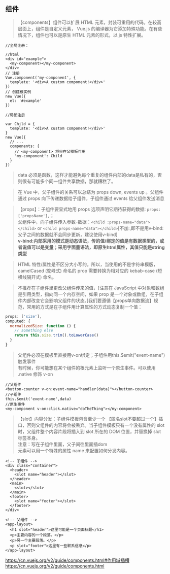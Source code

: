 ## 组件

> 【components】组件可以扩展 HTML 元素，封装可重用的代码。在较高层面上，组件是自定义元素， Vue.js 的编译器为它添加特殊功能。在有些情况下，组件也可以是原生 HTML 元素的形式，以 js 特性扩展。

```
//全局注册：

//html
<div id="example">
  <my-component></my-component>
</div>
// 注册
Vue.component('my-component', {
  template: '<div>A custom component!</div>'
})
// 创建根实例
new Vue({
  el: '#example'
})
```

```
//局部注册

var Child = {
  template: '<div>A custom component!</div>'
}
new Vue({
  // ...
  components: {
    // <my-component> 将只在父模板可用
    'my-component': Child
  }
})
```

> data 必须是函数，这样才能避免每个重复的组件内部的data是私有的，否则很有可能多个同一组件共享数据，那就糟糕了。

> 在 Vue 中，父子组件的关系可以总结为 props down, events up 。父组件通过 props 向下传递数据给子组件，子组件通过 events 给父组件发送消息

> 【props】：子组件要显式地用 props 选项声明它期待获得的数据: `props: ['propsName'],`；  
父组件中，向子组件传入参数-数据：`<child :props-name="data"></child>` or `<child props-name="data"></child>`[不加:,即不是用v-bind: 父子之间的数据就不会同步更新，建议使用v-bind]   
**v-bind:内部采用的模式是动态语法，传的值/绑定的值是有数据类型的，或者说值可以是变量；采用字面量语法，即原生html属性，其值只能是string类型**

> HTML 特性/属性是不区分大小写的。所以，当使用的不是字符串模版，camelCased (驼峰式) 命名的 prop 需要转换为相对应的 kebab-case (短横线隔开式) 命名。

> 不推荐在子组件里更改父组件传来的值，[注意在 JavaScript 中对象和数组是引用类型，指向同一个内存空间，如果 prop 是一个对象或数组，在子组件内部改变它会影响父组件的状态。]我们要遵循【props单向数据流】规范，常用的方式是在子组件用计算属性的方式动态复制一个值：

``` javaScript
props: ['size'],
computed: {
  normalizedSize: function () {
    // something else
    return this.size.trim().toLowerCase()
  }
}
```

> 父组件必须在模板里直接用v-on绑定；子组件用this.$emit("event-name")触发事件  
有时候，你可能想在某个组件的根元素上监听一个原生事件。可以使用 .native 修饰 v-on

```
//父组件
<button-counter v-on:event-name="handler(data)"></button-counter>
//子组件
this.$emit('event-name',data)
//原生事件
<my-component v-on:click.native="doTheThing"></my-component>
```

> 【slot】内容分发：子组件模板包含至少一个 <slot/> 【匿名slot不要超过一个】插口，否则父组件的内容将会被丢弃。当子组件模板只有一个没有属性的 slot 时，父组件整个内容片段将插入到 slot 所在的 DOM 位置，并替换掉 slot 标签本身。  
注意：<slot/>写在子组件里面，父子间往里面插dom     
<slot/> 元素可以用一个特殊的属性 name 来配置如何分发内容。 

```
<!-- 子组件 -->
<div class="container">
  <header>
    <slot name="header"></slot>
  </header>
  <main>
    <slot></slot>
  </main>
  <footer>
    <slot name="footer"></slot>
  </footer>
</div>
```

```
<!-- 父组件 -->
<app-layout>
  <h1 slot="header">这里可能是一个页面标题</h1>
  <p>主要内容的一个段落。</p>
  <p>另一个主要段落。</p>
  <p slot="footer">这里有一些联系信息</p>
</app-layout>
```

<https://cn.vuejs.org/v2/guide/components.html#作用域插槽>
<https://cn.vuejs.org/v2/guide/components.html>
